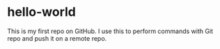 # hello-world
This is my first repo on GitHub.
I use this to perform commands with Git repo and push it on a remote repo.

